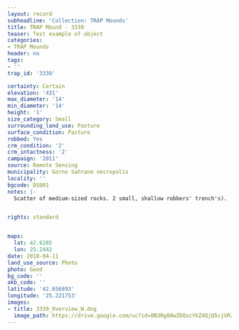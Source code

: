 ```yaml
---
layout: record
subheadline: 'Collection: TRAP Mounds'
title: TRAP Mound - 3339
teaser: Test example of object
categories:
- TRAP Mounds
header: no
tags:
- ''
trap_id: '3339'

certainty: Certain
elevation: '431'
max_diameter: '14'
min_diameter: '14'
height: '1'
size_category: Small
surrounding_land_use: Pasture
surface_condition: Pasture
robbed: Yes
crm_condition: '2'
crm_intactness: '2'
campaign: '2011'
source: Remote Sensing
municipality: Gorno Sahrane necropolis
locality: ''
bgcode: DS001
notes: |-
  Scatter of medium-sized rocks. 2 small, shallow robbers' trench's).


rights: standard


maps:
  lat: 42.6285
  lon: 25.2442
date: 2018-04-11
land_use_source: Photo
photo: Good
bg_code: ''
akb_code: ''
latitude: '42.656893'
longitude: '25.221753'
images:
- title: 3339_Overview_W.dng
  image_path: https://drive.google.com/uc?id=0B3Rg88wZDQscYkZ4QjQ5cjVRZW8
---
```

